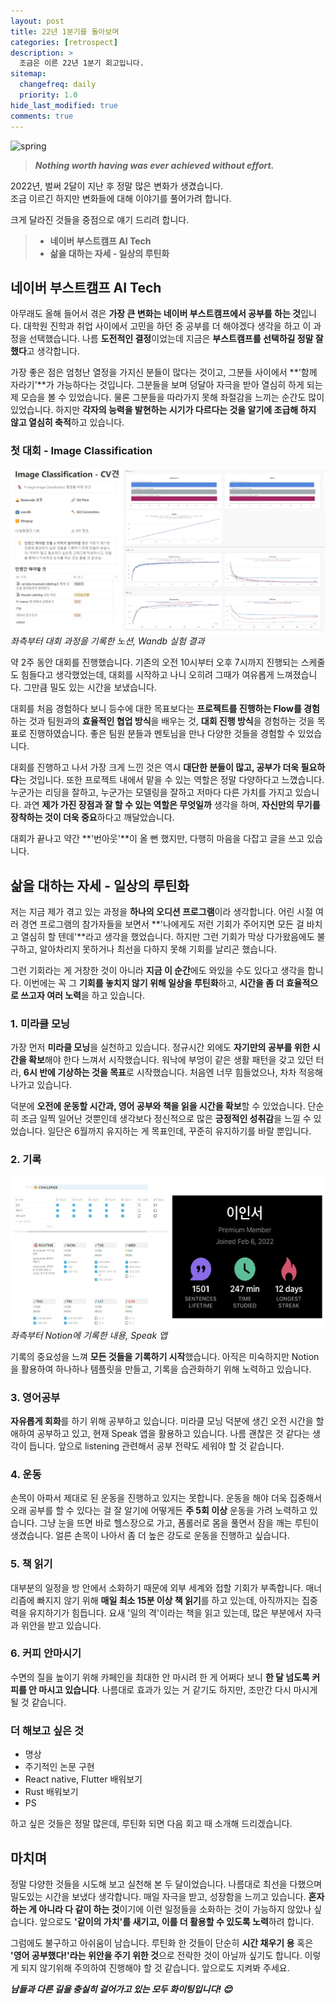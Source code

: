 ```yaml
---
layout: post
title: 22년 1분기를 돌아보며
categories: [retrospect]
description: >
  조금은 이른 22년 1분기 회고입니다.
sitemap:
  changefreq: daily
  priority: 1.0
hide_last_modified: true
comments: true
---
```


<img src="../../assets/img/blog/johannes-plenio-Z6E4rJemy24-unsplash.jpg" alt="spring" style="margin-left: auto; margin-right: auto; display: block;"/>

> _**Nothing worth having was ever achieved without effort.**_

2022년, 벌써 2달이 지난 후 정말 많은 변화가 생겼습니다.<br>
조금 이르긴 하지만 변화들에 대해 이야기를 풀어가려 합니다.

크게 달라진 것들을 중점으로 얘기 드리려 합니다.
> - **네이버 부스트캠프 AI Tech**<br>
> - **삶을 대하는 자세 - 일상의 루틴화**

## 네이버 부스트캠프 AI Tech

 아무래도 올해 들어서 겪은 **가장 큰 변화는 네이버 부스트캠프에서 공부를 하는 것**입니다. 대학원 진학과 취업 사이에서 고민을 하던 중 공부를 더 해야겠다 생각을 하고 이 과정을 선택했습니다. 나름 **도전적인 결정**이었는데 지금은 **부스트캠프를 선택하길 정말 잘했다**고 생각합니다.

 가장 좋은 점은 엄청난 열정을 가지신 분들이 많다는 것이고, 그분들 사이에서 **'함께 자라기'**가 가능하다는 것입니다. 그분들을 보며 덩달아 자극을 받아 열심히 하게 되는 제 모습을 볼 수 있었습니다. 물론 그분들을 따라가지 못해 좌절감을 느끼는 순간도 많이 있었습니다. 하지만 **각자의 능력을 발현하는 시기가 다르다는 것을 알기에 조급해 하지 않고 열심히 축적**하고 있습니다.

### 첫 대회 - Image Classification

<p>
  <img src="../../assets/img/blog/cvgyun.jpg" alt="spring" style="margin-left: auto; margin-right: auto; display: block;"/>
  <em>좌측부터 대회 과정을 기록한 노션, Wandb 실험 결과</em>
</p>
 약 2주 동안 대회를 진행했습니다. 기존의 오전 10시부터 오후 7시까지 진행되는 스케줄도 힘들다고 생각했었는데, 대회를 시작하고 나니 오히려 그때가 여유롭게 느껴졌습니다. 그만큼 밀도 있는 시간을 보냈습니다.

 대회를 처음 경험하다 보니 등수에 대한 목표보다는 **프로젝트를 진행하는 Flow를 경험**하는 것과 팀원과의 **효율적인 협업 방식**을 배우는 것, **대회 진행 방식**을 경험하는 것을 목표로 진행하였습니다. 좋은 팀원 분들과 멘토님을 만나 다양한 것들을 경험할 수 있었습니다.

 대회를 진행하고 나서 가장 크게 느낀 것은 역시 **대단한 분들이 많고, 공부가 더욱 필요하다**는 것입니다. 또한 프로젝트 내에서 맡을 수 있는 역할은 정말 다양하다고 느꼈습니다. 누군가는 리딩을 잘하고, 누군가는 모델링을 잘하고 저마다 다른 가치를 가지고 있습니다. 과연 **제가 가진 장점과 잘 할 수 있는 역할은 무엇일까** 생각을 하며, **자신만의 무기를 장착하는 것이 더욱 중요**하다고 깨달았습니다.

대회가 끝나고 약간 **'번아웃'**이 올 뻔 했지만, 다행히 마음을 다잡고 글을 쓰고 있습니다. 

## 삶을 대하는 자세 - 일상의 루틴화
  저는 지금 제가 겪고 있는 과정을 **하나의 오디션 프로그램**이라 생각합니다. 어린 시절 여러 경연 프로그램의 참가자들을 보면서 **'나에게도 저런 기회가 주어지면 모든 걸 바치고 열심히 할 텐데'**라고 생각을 했었습니다. 하지만 그런 기회가 막상 다가왔음에도 불구하고, 알아차리지 못하거나 최선을 다하지 못해 기회를 날리곤 했습니다.

  그런 기회라는 게 거창한 것이 아니라 **지금 이 순간**에도 와있을 수도 있다고 생각을 합니다. 이번에는 꼭 그 **기회를 놓치지 않기 위해 일상을 루틴화**하고, **시간을 좀 더 효율적으로 쓰고자 여러 노력**을 하고 있습니다.

### 1. 미라클 모닝
 가장 먼저 **미라클 모닝**을 실천하고 있습니다. 정규시간 외에도 **자기만의 공부를 위한 시간을 확보**해야 한다 느껴서 시작했습니다. 워낙에 부엉이 같은 생활 패턴을 갖고 있던 터라, **6시 반에 기상하는 것을 목표**로 시작했습니다. 처음엔 너무 힘들었으나, 차차 적응해 나가고 있습니다.

 덕분에 **오전에 운동할 시간과, 영어 공부와 책을 읽을 시간을 확보**할 수 있었습니다. 단순히 조금 일찍 일어난 것뿐인데 생각보다 정신적으로 많은 **긍정적인 성취감**을 느낄 수 있었습니다. 일단은 6월까지 유지하는 게 목표인데, 꾸준히 유지하기를 바랄 뿐입니다.

### 2. 기록
<p>
  <img src="../../assets/img/blog/girok.jpg" alt="spring" style="margin-left: auto; margin-right: auto; display: block;"/>
  <em>좌측부터 Notion에 기록한 내용, Speak 앱</em>
</p>

 기록의 중요성을 느껴 **모든 것들을 기록하기 시작**했습니다. 아직은 미숙하지만 Notion을 활용하여 하나하나 템플릿을 만들고, 기록을 습관화하기 위해 노력하고 있습니다.

### 3. 영어공부
 **자유롭게 회화**를 하기 위해 공부하고 있습니다. 미라클 모닝 덕분에 생긴 오전 시간을 할애하여 공부하고 있고, 현재 Speak 앱을 활용하고 있습니다. 나름 괜찮은 것 같다는 생각이 듭니다. 앞으로 listening 관련해서 공부 전략도 세워야 할 것 같습니다.

### 4. 운동
 손목이 아파서 제대로 된 운동을 진행하고 있지는 못합니다. 운동을 해야 더욱 집중해서 오래 공부를 할 수 있다는 걸 잘 알기에 어떻게든 **주 5회 이상** 운동을 가려 노력하고 있습니다. 그냥 눈을 뜨면 바로 헬스장으로 가고, 폼롤러로 몸을 풀면서 잠을 깨는 루틴이 생겼습니다. 얼른 손목이 나아서 좀 더 높은 강도로 운동을 진행하고 싶습니다.

### 5. 책 읽기
 대부분의 일정을 방 안에서 소화하기 때문에 외부 세계와 접할 기회가 부족합니다. 매너리즘에 빠지지 않기 위해 **매일 최소 15분 이상 책 읽기**를 하고 있는데, 아직까지는 집중력을 유지하기가 힘듭니다. 요새 '일의 격'이라는 책을 읽고 있는데, 많은 부분에서 자극과 위안을 받고 있습니다.

### 6. 커피 안마시기
 수면의 질을 높이기 위해 카페인을 최대한 안 마시려 한 게 어쩌다 보니 **한 달 넘도록 커피를 안 마시고 있습니다**. 나름대로 효과가 있는 거 같기도 하지만, 조만간 다시 마시게 될 것 같습니다.
 
### 더 해보고 싶은 것
* 명상
* 주기적인 논문 구현
* React native, Flutter 배워보기
* Rust 배워보기
* PS

하고 싶은 것들은 정말 많은데, 루틴화 되면 다음 회고 때 소개해 드리겠습니다.

## 마치며

정말 다양한 것들을 시도해 보고 실천해 본 두 달이었습니다. 나름대로 최선을 다했으며 밀도있는 시간을 보냈다 생각합니다. 매일 자극을 받고, 성장함을 느끼고 있습니다. **혼자 하는 게 아니라 다 같이 하는 것**이기에 이런 일정들을 소화하는 것이 가능하지 않았나 싶습니다. 앞으로도 **'같이의 가치'를 새기고, 이를 더 활용할 수 있도록 노력**하려 합니다.

그럼에도 불구하고 아쉬움이 남습니다. 루틴화 한 것들이 단순히 **시간 채우기 용** 혹은 **'영어 공부했다!'라는 위안을 주기 위한 것**으로 전락한 것이 아닐까 싶기도 합니다. 이렇게 되지 않기위해 주의하여 진행해야 할 것 같습니다. 앞으로도 지켜봐 주세요.

_**남들과 다른 길을 충실히 걸어가고 있는 모두 화이팅입니다! 😊**_